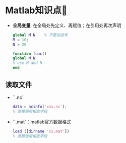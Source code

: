 # Matlab知识点🧀️

- **全局变量**: 在全局处先定义、再赋值；在引用处再次声明

  ```matlab
  global M N	% 不要加逗号
  M = 10;
  N = 20
  
  function func()
  global M N
  % use M and N
  end
  ```



## 读取文件

- ``.nc`

  ```matlab
  data = ncinfo('xxx.nc');
  % 直接使用相应字段
  ```

- ``.mat`：matlab官方数据格式

  ```matlab
  load ([dirname 'xx.mat'])
  % 直接使用相应字段
  ```

  

